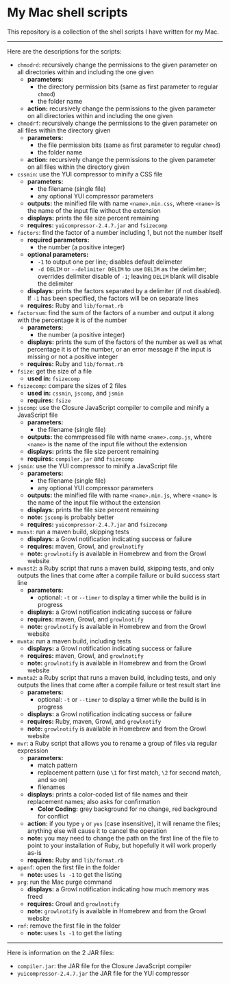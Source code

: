 My Mac shell scripts
====================

This repository is a collection of the shell scripts I have written for my Mac.

---

Here are the descriptions for the scripts:

* `chmodrd`: recursively change the permissions to the given parameter on all directories within and including the one given
   * **parameters:**
      * the directory permission bits (same as first parameter to regular `chmod`)
      * the folder name
   * **action:** recursively change the permissions to the given parameter on all directories within and including the one given
* `chmodrf`: recursively change the permissions to the given parameter on all files within the directory given
   * **parameters:**
      * the file permission bits (same as first parameter to regular `chmod`)
      * the folder name
   * **action:** recursively change the permissions to the given parameter on all files within the directory given
* `cssmin`: use the YUI compressor to minify a CSS file
   * **parameters:**
      * the filename (single file)
      * any optional YUI compressor parameters
   * **outputs:** the minified file with name `<name>.min.css`, where `<name>` is the name of the input file without the extension
   * **displays:** prints the file size percent remaining
   * **requires:** `yuicompressor-2.4.7.jar` and `fsizecomp`
* `factors`: find the factor of a number including 1, but not the number itself
   * **required parameters:**
      * the number (a positive integer)
   * **optional parameters:**
      * `-1` to output one per line; disables default delimeter
      * `-d DELIM` or `--delimiter DELIM` to use `DELIM` as the delimiter; overrides delimiter disable of `-1`; leaving `DELIM` blank will disable the delimiter
   * **displays:** prints the factors separated by a delimiter (if not disabled).  If `-1` has been specified, the factors will be on separate lines
   * **requires:** Ruby and `lib/format.rb`
* `factorsum`: find the sum of the factors of a number and output it along with the percentage it is of the number
   * **parameters:**
      * the number (a positive integer)
   * **displays:** prints the sum of the factors of the number as well as what percentage it is of the number, or an error message if the input is missing or not a positive integer
   * **requires:** Ruby and `lib/format.rb`
* `fsize`: get the size of a file
   * **used in:** `fsizecomp`
* `fsizecomp`: compare the sizes of 2 files
   * **used in:** `cssmin`, `jscomp`, and `jsmin`
   * **requires:** `fsize`
* `jscomp`: use the Closure JavaScript compiler to compile and minify a JavaScript file
   * **parameters:**
      * the filename (single file)
   * **outputs:** the commpressed file with name `<name>.comp.js`, where `<name>` is the name of the input file without the extension
   * **displays:** prints the file size percent remaining
   * **requires:** `compiler.jar` and `fsizecomp`
* `jsmin`: use the YUI compressor to minify a JavaScript file
   * **parameters:**
      * the filename (single file)
      * any optional YUI compressor parameters
   * **outputs:** the minified file with name `<name>.min.js`, where `<name>` is the name of the input file without the extension
   * **displays:** prints the file size percent remaining
   * **note:** `jscomp` is probably better
   * **requires:** `yuicompressor-2.4.7.jar` and `fsizecomp`
* `mvnst`: run a maven build, skipping tests
   * **displays:** a Growl notification indicating success or failure
   * **requires:** maven, Growl, and `growlnotify`
   * **note:** `growlnotify` is available in Homebrew and from the Growl website
* `mvnst2`: a Ruby script that runs a maven build, skipping tests, and only outputs the lines that come after a compile failure or build success start line
   * **parameters:**
      * optional: `-t` or `--timer` to display a timer while the build is in progress
   * **displays:** a Growl notification indicating success or failure
   * **requires:** maven, Growl, and `growlnotify`
   * **note:** `growlnotify` is available in Homebrew and from the Growl website
* `mvnta`: run a maven build, including tests
   * **displays:** a Growl notification indicating success or failure
   * **requires:** maven, Growl, and `growlnotify`
   * **note:** `growlnotify` is available in Homebrew and from the Growl website
* `mvnta2`: a Ruby script that runs a maven build, including tests, and only outputs the lines that come after a compile failure or test result start line
   * **parameters:**
      * optional: `-t` or `--timer` to display a timer while the build is in progress
   * **displays:** a Growl notification indicating success or failure
   * **requires:** Ruby, maven, Growl, and `growlnotify`
   * **note:** `growlnotify` is available in Homebrew and from the Growl website
* `mvr`: a Ruby script that allows you to rename a group of files via regular expression
   * **parameters:**
      * match pattern
      * replacement pattern (use `\1` for first match, `\2` for second match, and so on)
      * filenames
   * **displays:** prints a color-coded list of file names and their replacement names; also asks for confirmation
      * **Color Coding:** grey background for no change, red background for conflict
   * **action:** if you type `y` or `yes` (case insensitive), it will rename the files; anything else will cause it to cancel the operation
   * **note:** you may need to change the path on the first line of the file to point to your installation of Ruby, but hopefully it will work properly as-is
   * **requires:** Ruby and `lib/format.rb`
* `openf`: open the first file in the folder
   * **note:** uses `ls -1` to get the listing
* `prg`: run the Mac purge command
   * **displays:** a Growl notification indicating how much memory was freed
   * **requires:** Growl and `growlnotify`
   * **note:** `growlnotify` is available in Homebrew and from the Growl website
* `rmf`: remove the first file in the folder
   * **note:** uses `ls -1` to get the listing

---

Here is information on the 2 JAR files:

* `compiler.jar`: the JAR file for the Closure JavaScript compiler
* `yuicompressor-2.4.7.jar` the JAR file for the YUI compressor